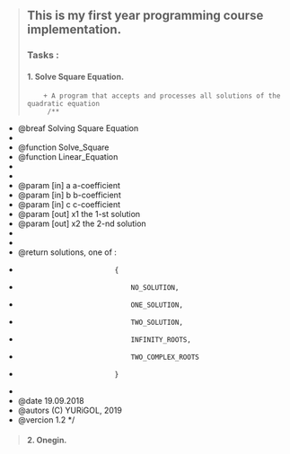 
> ## This is my first year programming course implementation.
>
> ### Tasks :
> #### 1.   Solve Square Equation.
>         + A program that accepts and processes all solutions of the quadratic equation 
>          /**
 *   @breaf Solving Square Equation
 *
 *  @function Solve_Square
 *  @function Linear_Equation
 *
 *
 *   @param [in] a a-coefficient
 *   @param [in] b b-coefficient
 *   @param [in] c c-coefficient
 *   @param [out] x1 the 1-st solution
 *   @param [out] x2 the 2-nd solution
 *
 *
 *   @return solutions, one of :
 *                             {
 *                                 NO_SOLUTION,
 *                                 ONE_SOLUTION,
 *                                 TWO_SOLUTION,
 *                                 INFINITY_ROOTS,
 *                                 TWO_COMPLEX_ROOTS
 *                             }
 *
 *  @date 19.09.2018
 *  @autors (C) YURiGOL, 2019
 *  @vercion 1.2
 */
>
> #### 2.   Onegin.
>   
